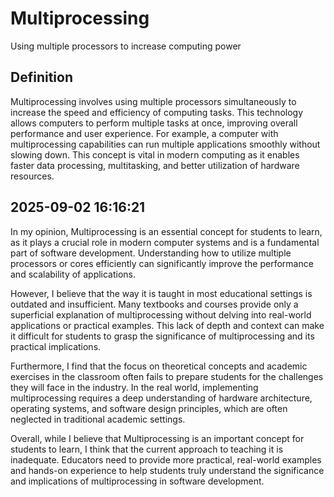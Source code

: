 # Multiprocessing

Using multiple processors to increase computing power

## Definition
Multiprocessing involves using multiple processors simultaneously to increase the speed and efficiency of computing tasks. This technology allows computers to perform multiple tasks at once, improving overall performance and user experience. For example, a computer with multiprocessing capabilities can run multiple applications smoothly without slowing down. This concept is vital in modern computing as it enables faster data processing, multitasking, and better utilization of hardware resources.

## 2025-09-02 16:16:21
In my opinion, Multiprocessing is an essential concept for students to learn, as it plays a crucial role in modern computer systems and is a fundamental part of software development. Understanding how to utilize multiple processors or cores efficiently can significantly improve the performance and scalability of applications.

However, I believe that the way it is taught in most educational settings is outdated and insufficient. Many textbooks and courses provide only a superficial explanation of multiprocessing without delving into real-world applications or practical examples. This lack of depth and context can make it difficult for students to grasp the significance of multiprocessing and its practical implications.

Furthermore, I find that the focus on theoretical concepts and academic exercises in the classroom often fails to prepare students for the challenges they will face in the industry. In the real world, implementing multiprocessing requires a deep understanding of hardware architecture, operating systems, and software design principles, which are often neglected in traditional academic settings.

Overall, while I believe that Multiprocessing is an important concept for students to learn, I think that the current approach to teaching it is inadequate. Educators need to provide more practical, real-world examples and hands-on experience to help students truly understand the significance and implications of multiprocessing in software development.
